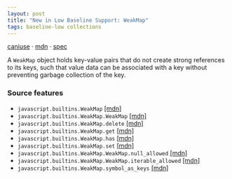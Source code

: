 ```yaml
---
layout: post
title: "New in Low Baseline Support: WeakMap"
tags: baseline-low collections
---
```


[caniuse](https://caniuse.com/?search=weakmap) · [mdn](https://developer.mozilla.org/en-US/search?q=WeakMap) · [spec](https://tc39.es/ecma262/multipage/keyed-collections.html#sec-weakmap-objects)

A `WeakMap` object holds key-value pairs that do not create strong references to its keys, such that value data can be associated with a key without preventing garbage collection of the key.

### Source features

- ``javascript.builtins.WeakMap`` [[mdn]](https://developer.mozilla.org/en-US/search?q=javascript.builtins.WeakMap)
- ``javascript.builtins.WeakMap.WeakMap`` [[mdn]](https://developer.mozilla.org/en-US/search?q=javascript.builtins.WeakMap.WeakMap)
- ``javascript.builtins.WeakMap.delete`` [[mdn]](https://developer.mozilla.org/en-US/search?q=javascript.builtins.WeakMap.delete)
- ``javascript.builtins.WeakMap.get`` [[mdn]](https://developer.mozilla.org/en-US/search?q=javascript.builtins.WeakMap.get)
- ``javascript.builtins.WeakMap.has`` [[mdn]](https://developer.mozilla.org/en-US/search?q=javascript.builtins.WeakMap.has)
- ``javascript.builtins.WeakMap.set`` [[mdn]](https://developer.mozilla.org/en-US/search?q=javascript.builtins.WeakMap.set)
- ``javascript.builtins.WeakMap.WeakMap.null_allowed`` [[mdn]](https://developer.mozilla.org/en-US/search?q=javascript.builtins.WeakMap.WeakMap.null_allowed)
- ``javascript.builtins.WeakMap.WeakMap.iterable_allowed`` [[mdn]](https://developer.mozilla.org/en-US/search?q=javascript.builtins.WeakMap.WeakMap.iterable_allowed)
- ``javascript.builtins.WeakMap.symbol_as_keys`` [[mdn]](https://developer.mozilla.org/en-US/search?q=javascript.builtins.WeakMap.symbol_as_keys)
